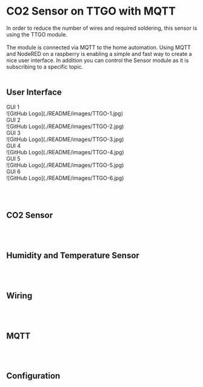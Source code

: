 <h1> CO2 Sensor on TTGO with MQTT
</h1>
In order to reduce the number of wires and required soldering, this sensor is using the TTGO module.
<br><br>
The module is connected via MQTT to the home automation.
Using MQTT and NodeRED on a raspberry is enabling a simple and fast way to create a nice user interface.
In addition you can control the Sensor module as it is subscribing to a specific topic.
<br><br>
<h2> User Interface
</h2>
GUI 1<br>
![GitHub Logo](./README/images/TTGO-1.jpg)
<br>
GUI 2<br>
![GitHub Logo](./README/images/TTGO-2.jpg)
<br>
GUI 3<br>
![GitHub Logo](./README/images/TTGO-3.jpg)
<br>
GUI 4<br>
![GitHub Logo](./README/images/TTGO-4.jpg)
<br>
GUI 5<br>
![GitHub Logo](./README/images/TTGO-5.jpg)
<br>
GUI 6<br>
![GitHub Logo](./README/images/TTGO-6.jpg)
<br>

<br><br>
<h2> CO2 Sensor
</h2>


<br><br>
<h2> Humidity and Temperature Sensor
</h2>

<br><br>
<h2> Wiring
</h2>

<br><br>
<h2> MQTT
</h2>

<br><br>
<h2> Configuration
</h2>
